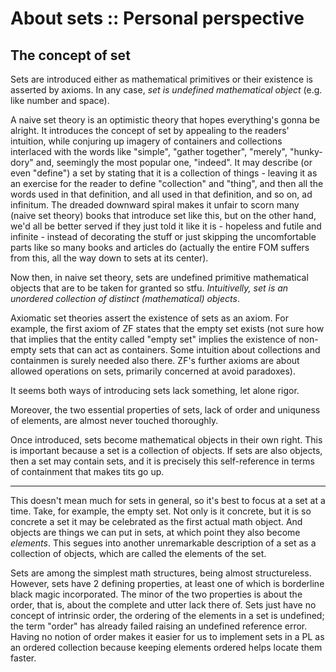 # About sets :: Personal perspective

## The concept of set

Sets are introduced either as mathematical primitives or their existence is asserted by axioms. In any case, *set is undefined mathematical object* (e.g. like number and space).

A naive set theory is an optimistic theory that hopes everything's gonna be alright. It introduces the concept of set by appealing to the readers' intuition, while conjuring up imagery of containers and collections interlaced with the words like "simple", "gather together", "merely", "hunky-dory" and, seemingly the most popular one, "indeed". It may describe (or even "define") a set by stating that it is a collection of things - leaving it as an exercise for the reader to define "collection" and "thing", and then all the words used in that definition, and all used in that definition, and so on, ad infinitum. The dreaded downward spiral makes it unfair to scorn many (naive set theory) books that introduce set like this, but on the other hand, we'd all be better served if they just told it like it is - hopeless and futile and infinite - instead of decorating the stuff or just skipping the uncomfortable parts like so many books and articles do (actually the entire FOM suffers from this, all the way down to sets at its center).

Now then, in naive set theory, sets are undefined primitive mathematical objects that are to be taken for granted so stfu. *Intuitivelly, set is an unordered collection of distinct (mathematical) objects*.

Axiomatic set theories assert the existence of sets as an axiom. For example, the first axiom of ZF states that the empty set exists (not sure how that implies that the entity called "empty set" implies the existence of non-empty sets that can act as containers. Some intuition about collections and containmen is surely needed also there. ZF's further axioms are about allowed operations on sets, primarily concerned at avoid paradoxes).

It seems both ways of introducing sets lack something, let alone rigor.

Moreover, the two essential properties of sets, lack of order and uniquness of elements, are almost never touched thoroughly. 


Once introduced, sets become mathematical objects in their own right. This is important because a set is a collection of objects. If sets are also objects, then a set may contain sets, and it is precisely this self-reference in terms of containment that makes tits go up.



---


This doesn't mean much for sets in general, so it's best to focus at a set at a time. Take, for example, the empty set. Not only is it concrete, but it is so concrete a set it may be celebrated as the first actual math object. And objects are things we can put in sets, at which point they also become *elements*. This segues into another unremarkable description of a set as a collection of objects, which are called the elements of the set.

Sets are among the simplest math structures, being almost structureless. However, sets have 2 defining properties, at least one of which is borderline black magic incorporated. The minor of the two properties is about the order, that is, about the complete and utter lack there of. Sets just have no concept of intrinsic order, the ordering of the elements in a set is undefined; the term "order" has already failed raising an undefined reference error. Having no notion of order makes it easier for us to implement sets in a PL as an ordered collection because keeping elements ordered helps locate them faster.
